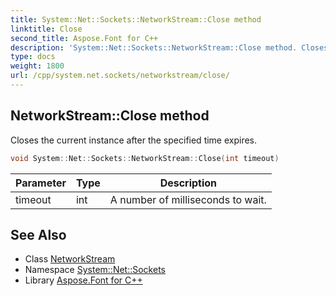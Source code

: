 ```yaml
---
title: System::Net::Sockets::NetworkStream::Close method
linktitle: Close
second_title: Aspose.Font for C++
description: 'System::Net::Sockets::NetworkStream::Close method. Closes the current instance after the specified time expires in C++.'
type: docs
weight: 1800
url: /cpp/system.net.sockets/networkstream/close/
---
```

## NetworkStream::Close method


Closes the current instance after the specified time expires.

```cpp
void System::Net::Sockets::NetworkStream::Close(int timeout)
```


| Parameter | Type | Description |
| --- | --- | --- |
| timeout | int | A number of milliseconds to wait. |

## See Also

* Class [NetworkStream](../)
* Namespace [System::Net::Sockets](../../)
* Library [Aspose.Font for C++](../../../)
